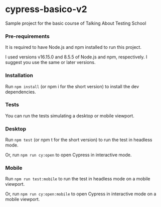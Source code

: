 # cypress-basico-v2

Sample project for the basic course of Talking About Testing School

### Pre-requirements
It is required to have Node.js and npm installed to run this project.

I used versions v16.15.0 and 8.5.5 of Node.js and npm, respectively. I suggest you use the same or later versions.

### Installation
Run `npm install` (or npm i for the short version) to install the dev dependencies.

### Tests
You can run the tests simulating a desktop or mobile viewport.

### Desktop
Run `npm test` (or npm t for the short version) to run the test in headless mode.

Or, run `npm run cy:open` to open Cypress in interactive mode.

### Mobile
Run `npm run test:mobile` to run the test in headless mode on a mobile viewport.

Or, run `npm run cy:open:mobile` to open Cypress in interactive mode on a mobile viewport.
